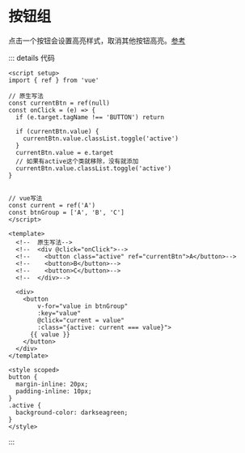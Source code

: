 # 按钮组

点击一个按钮会设置高亮样式，取消其他按钮高亮。[参考](https://zh.javascript.info/event-delegation)

<script setup>
import ButtonGroup from '@/components/frontend/vue-demo/button-group.vue'
</script>

<button-group />


::: details 代码
```vue
<script setup>
import { ref } from 'vue'

// 原生写法
const currentBtn = ref(null)
const onClick = (e) => {
  if (e.target.tagName !== 'BUTTON') return

  if (currentBtn.value) {
    currentBtn.value.classList.toggle('active')
  }
  currentBtn.value = e.target
  // 如果有active这个类就移除，没有就添加
  currentBtn.value.classList.toggle('active')
}


// vue写法
const current = ref('A')
const btnGroup = ['A', 'B', 'C']
</script>

<template>
  <!--  原生写法-->
  <!--  <div @click="onClick">-->
  <!--    <button class="active" ref="currentBtn">A</button>-->
  <!--    <button>B</button>-->
  <!--    <button>C</button>-->
  <!--  </div>-->

  <div>
    <button
        v-for="value in btnGroup"
        :key="value"
        @click="current = value"
        :class="{active: current === value}">
      {{ value }}
    </button>
  </div>
</template>

<style scoped>
button {
  margin-inline: 20px;
  padding-inline: 10px;
}
.active {
  background-color: darkseagreen;
}
</style>
```
:::
